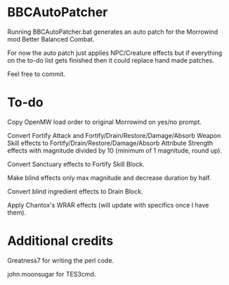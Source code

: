 # BBCAutoPatcher
Running BBCAutoPatcher.bat generates an auto patch for the Morrowind mod Better Balanced Combat.

For now the auto patch just applies NPC/Creature effects but if everything on the to-do list gets finished then it could replace hand made patches.

Feel free to commit.

# To-do
Copy OpenMW load order to original Morrowind on yes/no prompt.

Convert Fortify Attack and Fortify/Drain/Restore/Damage/Absorb Weapon Skill effects to Fortify/Drain/Restore/Damage/Absorb Attribute Strength effects with magnitude divided by 10 (minimum of 1 magnitude, round up).

Convert Sanctuary effects to Fortify Skill Block.

Make blind effects only max magnitude and decrease duration by half.

Convert blind ingredient effects to Drain Block.

Apply Chantox's WRAR effects (will update with specifics once I have them).

# Additional credits
Greatness7 for writing the perl code.

john.moonsugar for TES3cmd.

